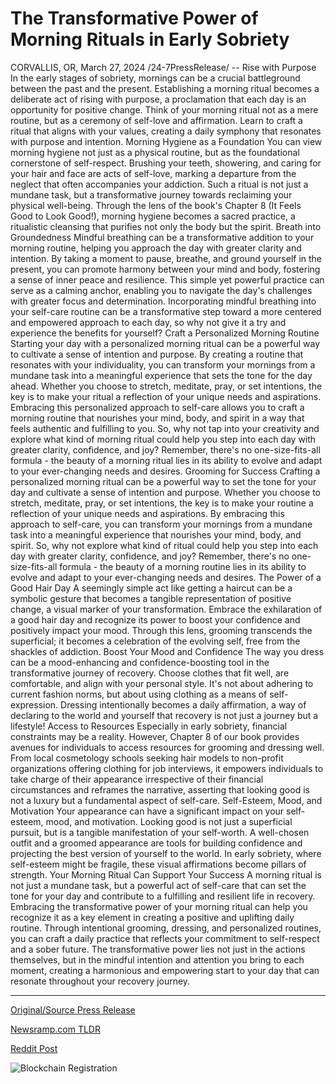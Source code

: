 # The Transformative Power of Morning Rituals in Early Sobriety

CORVALLIS, OR, March 27, 2024 /24-7PressRelease/ --   Rise with Purpose In the early stages of sobriety, mornings can be a crucial battleground between the past and the present. Establishing a morning ritual becomes a deliberate act of rising with purpose, a proclamation that each day is an opportunity for positive change.  Think of your morning ritual not as a mere routine, but as a ceremony of self-love and affirmation. Learn to craft a ritual that aligns with your values, creating a daily symphony that resonates with purpose and intention.  Morning Hygiene as a Foundation You can view morning hygiene not just as a physical routine, but as the foundational cornerstone of self-respect.  Brushing your teeth, showering, and caring for your hair and face are acts of self-love, marking a departure from the neglect that often accompanies your addiction. Such a ritual is not just a mundane task, but a transformative journey towards reclaiming your physical well-being.  Through the lens of the book's Chapter 8 (It Feels Good to Look Good!), morning hygiene becomes a sacred practice, a ritualistic cleansing that purifies not only the body but the spirit.  Breath into Groundedness Mindful breathing can be a transformative addition to your morning routine, helping you approach the day with greater clarity and intention. By taking a moment to pause, breathe, and ground yourself in the present, you can promote harmony between your mind and body, fostering a sense of inner peace and resilience.  This simple yet powerful practice can serve as a calming anchor, enabling you to navigate the day's challenges with greater focus and determination. Incorporating mindful breathing into your self-care routine can be a transformative step toward a more centered and empowered approach to each day, so why not give it a try and experience the benefits for yourself?  Craft a Personalized Morning Routine Starting your day with a personalized morning ritual can be a powerful way to cultivate a sense of intention and purpose. By creating a routine that resonates with your individuality, you can transform your mornings from a mundane task into a meaningful experience that sets the tone for the day ahead. Whether you choose to stretch, meditate, pray, or set intentions, the key is to make your ritual a reflection of your unique needs and aspirations.  Embracing this personalized approach to self-care allows you to craft a morning routine that nourishes your mind, body, and spirit in a way that feels authentic and fulfilling to you. So, why not tap into your creativity and explore what kind of morning ritual could help you step into each day with greater clarity, confidence, and joy? Remember, there's no one-size-fits-all formula - the beauty of a morning ritual lies in its ability to evolve and adapt to your ever-changing needs and desires.  Grooming for Success Crafting a personalized morning ritual can be a powerful way to set the tone for your day and cultivate a sense of intention and purpose. Whether you choose to stretch, meditate, pray, or set intentions, the key is to make your routine a reflection of your unique needs and aspirations.  By embracing this approach to self-care, you can transform your mornings from a mundane task into a meaningful experience that nourishes your mind, body, and spirit. So, why not explore what kind of ritual could help you step into each day with greater clarity, confidence, and joy?  Remember, there's no one-size-fits-all formula - the beauty of a morning routine lies in its ability to evolve and adapt to your ever-changing needs and desires.  The Power of a Good Hair Day A seemingly simple act like getting a haircut can be a symbolic gesture that becomes a tangible representation of positive change, a visual marker of your transformation.  Embrace the exhilaration of a good hair day and recognize its power to boost your confidence and positively impact your mood. Through this lens, grooming transcends the superficial; it becomes a celebration of the evolving self, free from the shackles of addiction.  Boost Your Mood and Confidence The way you dress can be a mood-enhancing and confidence-boosting tool in the transformative journey of recovery. Choose clothes that fit well, are comfortable, and align with your personal style. It's not about adhering to current fashion norms, but about using clothing as a means of self-expression. Dressing intentionally becomes a daily affirmation, a way of declaring to the world and yourself that recovery is not just a journey but a lifestyle!  Access to Resources Especially in early sobriety, financial constraints may be a reality. However, Chapter 8 of our book provides avenues for individuals to access resources for grooming and dressing well. From local cosmetology schools seeking hair models to non-profit organizations offering clothing for job interviews, it empowers individuals to take charge of their appearance irrespective of their financial circumstances and reframes the narrative, asserting that looking good is not a luxury but a fundamental aspect of self-care.  Self-Esteem, Mood, and Motivation Your appearance can have a significant impact on your self-esteem, mood, and motivation. Looking good is not just a superficial pursuit, but is a tangible manifestation of your self-worth.  A well-chosen outfit and a groomed appearance are tools for building confidence and projecting the best version of yourself to the world. In early sobriety, where self-esteem might be fragile, these visual affirmations become pillars of strength.  Your Morning Ritual Can Support Your Success A morning ritual is not just a mundane task, but a powerful act of self-care that can set the tone for your day and contribute to a fulfilling and resilient life in recovery.  Embracing the transformative power of your morning ritual can help you recognize it as a key element in creating a positive and uplifting daily routine.  Through intentional grooming, dressing, and personalized routines, you can craft a daily practice that reflects your commitment to self-respect and a sober future. The transformative power lies not just in the actions themselves, but in the mindful intention and attention you bring to each moment, creating a harmonious and empowering start to your day that can resonate throughout your recovery journey. 

---

[Original/Source Press Release](https://www.24-7pressrelease.com/press-release/509555/the-transformative-power-of-morning-rituals-in-early-sobriety)
                    

[Newsramp.com TLDR](None) 



[Reddit Post](https://www.reddit.com/r/HealthCareNewsInfo/comments/1bovtfy/transformative_power_of_morning_rituals_in/) 



![Blockchain Registration](https://cdn.newsramp.app/24-7PressRelease/qrcode/243/27/corn3qFU.webp)